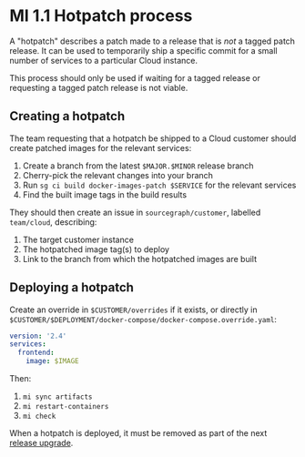 # MI 1.1 Hotpatch process

A "hotpatch" describes a patch made to a release that is _not_ a tagged patch release.
It can be used to temporarily ship a specific commit for a small number of services to a particular Cloud instance.

This process should only be used if waiting for a tagged release or requesting a tagged patch release is not viable.

## Creating a hotpatch

The team requesting that a hotpatch be shipped to a Cloud customer should create patched images for the relevant services:

1. Create a branch from the latest `$MAJOR.$MINOR` release branch
2. Cherry-pick the relevant changes into your branch
3. Run `sg ci build docker-images-patch $SERVICE` for the relevant services
4. Find the built image tags in the build results

They should then create an issue in `sourcegraph/customer`, labelled `team/cloud`, describing:

1. The target customer instance
2. The hotpatched image tag(s) to deploy
3. Link to the branch from which the hotpatched images are built

## Deploying a hotpatch

Create an override in `$CUSTOMER/overrides` if it exists, or directly in `$CUSTOMER/$DEPLOYMENT/docker-compose/docker-compose.override.yaml`:

```yaml
version: '2.4'
services:
  frontend:
    image: $IMAGE
```

Then:

1. `mi sync artifacts`
2. `mi restart-containers`
3. `mi check`

When a hotpatch is deployed, it must be removed as part of the next [release upgrade](./mi1-1_upgrade_process.md).
